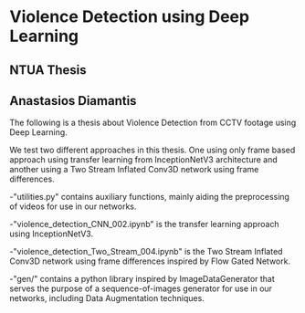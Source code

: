 # Violence Detection using Deep Learning
## NTUA Thesis  
## Anastasios Diamantis

The following is a thesis about Violence Detection from CCTV footage using Deep Learning.

We test two different approaches in this thesis. One using only frame based approach using transfer learning from InceptionNetV3 architecture
and another using a Two Stream Inflated Conv3D network using frame differences.

-"utilities.py" contains auxiliary functions, mainly aiding the preprocessing of videos for use in our networks.

-"violence_detection_CNN_002.ipynb" is the transfer learning approach using InceptionNetV3.

-"violence_detection_Two_Stream_004.ipynb" is the Two Stream Inflated Conv3D network using frame differences inspired by Flow Gated Network.

-"gen/" contains a python library inspired by ImageDataGenerator that serves the purpose of a sequence-of-images generator for use in our networks, including Data Augmentation techniques. 
